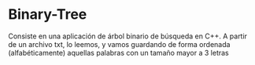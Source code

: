 # Binary-Tree
Consiste en una aplicación de árbol binario de búsqueda en C++. A partir de un archivo txt, lo leemos, y vamos guardando de forma ordenada (alfabéticamente) aquellas palabras con un tamaño mayor a 3 letras
